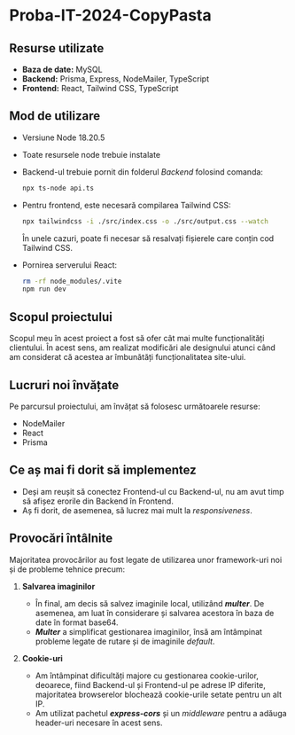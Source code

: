 # Proba-IT-2024-CopyPasta
## Resurse utilizate
- **Baza de date:** MySQL
- **Backend:** Prisma, Express, NodeMailer, TypeScript
- **Frontend:** React, Tailwind CSS, TypeScript
  
## Mod de utilizare
- Versiune Node 18.20.5
- Toate resursele node trebuie instalate
- Backend-ul trebuie pornit din folderul *Backend* folosind comanda:
  ```bash
  npx ts-node api.ts
  ```
- Pentru frontend, este necesară compilarea Tailwind CSS:
  ```bash
  npx tailwindcss -i ./src/index.css -o ./src/output.css --watch
  ```
  În unele cazuri, poate fi necesar să resalvați fișierele care conțin cod Tailwind CSS.

- Pornirea serverului React:
  ```bash
  rm -rf node_modules/.vite
  npm run dev
  ```

## Scopul proiectului
Scopul meu în acest proiect a fost să ofer cât mai multe funcționalități clientului. În acest sens, am realizat modificări ale designului atunci când am considerat că acestea ar îmbunătăți funcționalitatea site-ului.

## Lucruri noi învățate
Pe parcursul proiectului, am învățat să folosesc următoarele resurse:
- NodeMailer
- React
- Prisma

## Ce aș mai fi dorit să implementez
- Deși am reușit să conectez Frontend-ul cu Backend-ul, nu am avut timp să afișez erorile din Backend în Frontend.
- Aș fi dorit, de asemenea, să lucrez mai mult la *responsiveness*.

## Provocări întâlnite
Majoritatea provocărilor au fost legate de utilizarea unor framework-uri noi și de probleme tehnice precum:

1. **Salvarea imaginilor**
   - În final, am decis să salvez imaginile local, utilizând ***multer***. De asemenea, am luat în considerare și salvarea acestora în baza de date în format base64.
   - ***Multer*** a simplificat gestionarea imaginilor, însă am întâmpinat probleme legate de rutare și de imaginile *default*.

2. **Cookie-uri**
   - Am întâmpinat dificultăți majore cu gestionarea cookie-urilor, deoarece, fiind Backend-ul și Frontend-ul pe adrese IP diferite, majoritatea browserelor blochează cookie-urile setate pentru un alt IP.
   - Am utilizat pachetul ***express-cors*** și un *middleware* pentru a adăuga header-uri necesare în acest sens.

